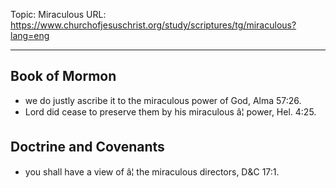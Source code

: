 Topic: Miraculous
URL: https://www.churchofjesuschrist.org/study/scriptures/tg/miraculous?lang=eng

---

## Book of Mormon

- we do justly ascribe it to the miraculous power of God, Alma 57:26.
- Lord did cease to preserve them by his miraculous â¦ power, Hel. 4:25.

## Doctrine and Covenants

- you shall have a view of â¦ the miraculous directors, D&C 17:1.

